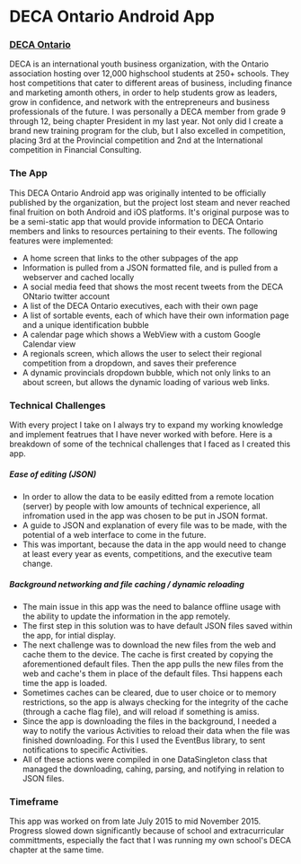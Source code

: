 # DECA Ontario Android App

### [DECA Ontario](http://2016.deca.ca/)
DECA is an international youth business organization, with the Ontario association hosting over 12,000 highschool students at 250+ schools. They host competitions that cater to different areas of business, including finance and marketing amonth others, in order to help students grow as leaders, grow in confidence, and network with the entrepreneurs and business professionals of the future. 
I was personally a DECA member from grade 9 through 12, being chapter President in my last year. Not only did I create a brand new training program for the club, but I also excelled in competition, placing 3rd at the Provincial competition and 2nd at the International competition in Financial Consulting.

### The App
This DECA Ontario Android app was originally intented to be officially published by the organization, but the project lost steam and never reached final fruition on both Android and iOS platforms. It's original purpose was to be a semi-static app that would provide information to DECA Ontario members and links to resources pertaining to their events. 
The following features were implemented:
* A home screen that links to the other subpages of the app
* Information is pulled from a JSON formatted file, and is pulled from a webserver and cached locally
* A social media feed that shows the most recent tweets from the DECA ONtario twitter account
* A list of the DECA Ontario executives, each with their own page
* A list of sortable events, each of which have their own information page and a unique identification bubble
* A calendar page which shows a WebView with a custom Google Calendar view
* A regionals screen, which allows the user to select their regional competition from a dropdown, and saves their preference
* A dynamic provincials dropdown bubble, which not only links to an about screen, but allows the dynamic loading of various web links.

### Technical Challenges
With every project I take on I always try to expand my working knowledge and implement featrues that I have never worked with before. Here is a breakdown of some of the technical challenges that I faced as I created this app.

##### Ease of editing (JSON)
* In order to allow the data to be easily editted from a remote location (server) by people with low amounts of technical experience, all infromation used in the app was chosen to be put in JSON format.
* A guide to JSON and explanation of every file was to be made, with the potential of a web interface to come in the future.
* This was important, because the data in the app would need to change at least every year as events, competitions, and the executive team change.

##### Background networking and file caching / dynamic reloading
* The main issue in this app was the need to balance offline usage with the ability to update the information in the app remotely.
* The first step in this solution was to have default JSON files saved within the app, for intial display. 
* The next challenge was to download the new files from the web and cache them to the device. The cache is first created by copying the aforementioned default files. Then the app pulls the new files from the web and cache's them in place of the default files. Thsi happens each time the app is loaded.
* Sometimes caches can be cleared, due to user choice or to memory restrictions, so the app is always checking for the integrity of the cache (through a cache flag file), and will reload if something is amiss.
* Since the app is downloading the files in the background, I needed a way to notify the various Activities to reload their data when the file was finished downloading. For this I used the EventBus library, to sent notifications to specific Activities.
* All of these actions were compiled in one DataSingleton class that managed the downloading, cahing, parsing, and notifying in relation to JSON files.

### Timeframe
This app was worked on from late July 2015 to mid November 2015. Progress slowed down significantly because of school and extracurricular committments, especially the fact that I was running my own school's DECA chapter at the same time.
